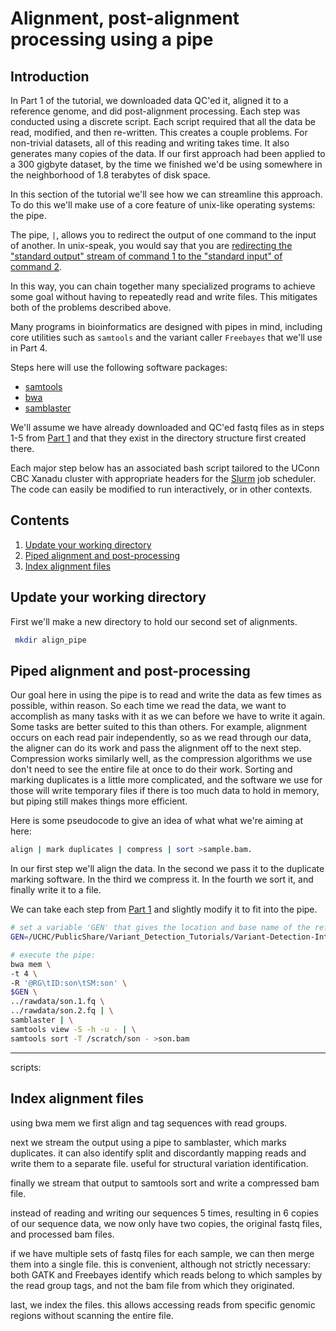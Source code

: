 # Alignment, post-alignment processing using a pipe

## Introduction

In Part 1 of the tutorial, we downloaded data QC'ed it, aligned it to a reference genome, and did post-alignment processing. Each step was conducted using a discrete script. Each script required that all the data be read, modified, and then re-written. This creates a couple problems. For non-trivial datasets, all of this reading and writing takes time. It also generates many copies of the data. If our first approach had been applied to a 300 gigbyte dataset, by the time we finished we'd be using somewhere in the neighborhood of 1.8 terabytes of disk space. 

In this section of the tutorial we'll see how we can streamline this approach. To do this we'll make use of a core feature of unix-like operating systems: the pipe. 

The pipe, `|`, allows you to redirect the output of one command to the input of another. In unix-speak, you would say that you are [redirecting the "standard output" stream of command 1 to the "standard input" of command 2](https://en.wikipedia.org/wiki/Standard_streams). 

In this way, you can chain together many specialized programs to achieve some goal without having to repeatedly read and write files. This mitigates both of the problems described above. 

Many programs in bioinformatics are designed with pipes in mind, including core utilities such as `samtools` and the variant caller `Freebayes` that we'll use in Part 4. 

Steps here will use the following software packages:

- [ samtools ](http://www.htslib.org/doc/samtools.html)
- [ bwa ](http://bio-bwa.sourceforge.net/)
- [ samblaster ](https://github.com/GregoryFaust/samblaster)

We'll assume we have already downloaded and QC'ed fastq files as in steps 1-5 from [Part 1](/Part1_qc_alignment.md) and that they exist in the directory structure first created there. 

Each major step below has an associated bash script tailored to the UConn CBC Xanadu cluster with appropriate headers for the [Slurm](https://slurm.schedmd.com/documentation.html) job scheduler. The code can easily be modified to run interactively, or in other contexts. 

## Contents
  
1.    [ Update your working directory ](#Update-your-working-directory)  
2.    [ Piped alignment and post-processing ](#Piped-alignment-and-post-processing)
3.    [ Index alignment files ](#Index-alignment-files)

## Update your working directory

First we'll make a new directory to hold our second set of alignments. 

```bash
 mkdir align_pipe
 ```

## Piped alignment and post-processing

Our goal here in using the pipe is to read and write the data as few times as possible, within reason. So each time we read the data, we want to accomplish as many tasks with it as we can before we have to write it again. Some tasks are better suited to this than others. For example, alignment occurs on each read pair independently, so as we read through our data, the aligner can do its work and pass the alignment off to the next step. Compression works similarly well, as the compression algorithms we use don't need to see the entire file at once to do their work. Sorting and marking duplicates is a little more complicated, and the software we use for those will write temporary files if there is too much data to hold in memory, but piping still makes things more efficient. 

Here is some pseudocode to give an idea of what what we're aiming at here:


```bash
align | mark duplicates | compress | sort >sample.bam.
```
In our first step we'll align the data. In the second we pass it to the duplicate marking software. In the third we compress it. In the fourth we sort it, and finally write it to a file. 

We can take each step from [Part 1](/Part1_qc_alignment.md) and slightly modify it to fit into the pipe. 

```bash
# set a variable 'GEN' that gives the location and base name of the reference genome:
GEN=/UCHC/PublicShare/Variant_Detection_Tutorials/Variant-Detection-Introduction-GATK_all/resources_all/Homo_sapiens_assembly38

# execute the pipe:
bwa mem \
-t 4 \
-R '@RG\tID:son\tSM:son' \
$GEN \
../rawdata/son.1.fq \
../rawdata/son.2.fq | \
samblaster | \
samtools view -S -h -u - | \
samtools sort -T /scratch/son - >son.bam
```

___
scripts:


## Index alignment files




using bwa mem we first align and tag sequences with read groups. 

next we stream the output using a pipe to samblaster, which marks duplicates. it can also identify split and discordantly mapping reads and write them to a separate file. useful for structural variation identification.

finally we stream that output to samtools sort and write a compressed bam file. 

instead of reading and writing our sequences 5 times, resulting in 6 copies of our sequence data, we now only have two copies, the original fastq files, and processed bam files. 

if we have multiple sets of fastq files for each sample, we can then merge them into a single file. this is convenient, although not strictly necessary: both GATK and Freebayes identify which reads belong to which samples by the read group tags, and not the bam file from which they originated. 

last, we index the files. this allows accessing reads from specific genomic regions without scanning the entire file. 